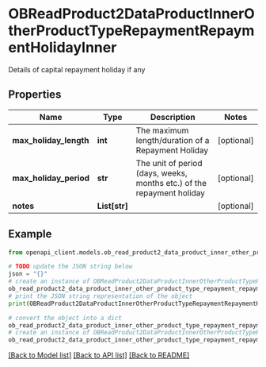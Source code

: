 # OBReadProduct2DataProductInnerOtherProductTypeRepaymentRepaymentHolidayInner

Details of capital repayment holiday if any

## Properties

Name | Type | Description | Notes
------------ | ------------- | ------------- | -------------
**max_holiday_length** | **int** | The maximum length/duration of a Repayment Holiday | [optional] 
**max_holiday_period** | **str** | The unit of period (days, weeks, months etc.) of the repayment holiday | [optional] 
**notes** | **List[str]** |  | [optional] 

## Example

```python
from openapi_client.models.ob_read_product2_data_product_inner_other_product_type_repayment_repayment_holiday_inner import OBReadProduct2DataProductInnerOtherProductTypeRepaymentRepaymentHolidayInner

# TODO update the JSON string below
json = "{}"
# create an instance of OBReadProduct2DataProductInnerOtherProductTypeRepaymentRepaymentHolidayInner from a JSON string
ob_read_product2_data_product_inner_other_product_type_repayment_repayment_holiday_inner_instance = OBReadProduct2DataProductInnerOtherProductTypeRepaymentRepaymentHolidayInner.from_json(json)
# print the JSON string representation of the object
print(OBReadProduct2DataProductInnerOtherProductTypeRepaymentRepaymentHolidayInner.to_json())

# convert the object into a dict
ob_read_product2_data_product_inner_other_product_type_repayment_repayment_holiday_inner_dict = ob_read_product2_data_product_inner_other_product_type_repayment_repayment_holiday_inner_instance.to_dict()
# create an instance of OBReadProduct2DataProductInnerOtherProductTypeRepaymentRepaymentHolidayInner from a dict
ob_read_product2_data_product_inner_other_product_type_repayment_repayment_holiday_inner_from_dict = OBReadProduct2DataProductInnerOtherProductTypeRepaymentRepaymentHolidayInner.from_dict(ob_read_product2_data_product_inner_other_product_type_repayment_repayment_holiday_inner_dict)
```
[[Back to Model list]](../README.md#documentation-for-models) [[Back to API list]](../README.md#documentation-for-api-endpoints) [[Back to README]](../README.md)


